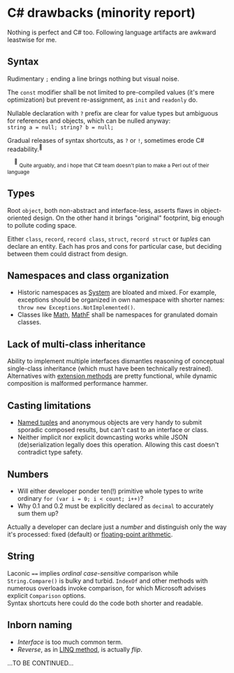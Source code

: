 # C# drawbacks (minority report)
Nothing is perfect and C# too. Following language artifacts are awkward leastwise for me. 
## Syntax
Rudimentary `;` ending a line brings nothing but visual noise.

The `const` modifier shall be not limited to pre-compiled values (it's mere optimization) but prevent re-assignment, as `init` and `readonly` do.

Nullable declaration with `?` prefix are clear for value types but ambiguous for references and objects, which can be nulled anyway:\
`string a = null; string? b = null;`

Gradual releases of syntax shortcuts, as `?` or `!`, sometimes erode C# readability.<sup>:raising_hand:</sup>

&nbsp;&nbsp;&nbsp;&nbsp;<sup>:raising_hand:</sup>&nbsp;<sub>Quite arguably, and i hope that C# team doesn't plan to make a Perl out of their language</sub>

## Types
Root `object`, both non-abstract and interface-less, asserts flaws in object-oriented design. On the other hand it brings "original" footprint, big enough to pollute coding space.

Either `class`, `record`, `record class`, `struct`, `record struct` or *tuples* can declare an entity. Each has pros and cons for particular case, but deciding between them could distract from design.

## Namespaces and class organization
- Historic namespaces as [System](https://learn.microsoft.com/en-us/dotnet/api/system) are bloated and mixed.
For example, exceptions should be organized in own namespace with shorter names: `throw new Exceptions.NotImplemented()`.
- Classes like [Math](https://docs.microsoft.com/en-us/dotnet/api/system.math), [MathF](https://docs.microsoft.com/en-us/dotnet/api/system.mathf) shall be namespaces for granulated domain classes.

## Lack of multi-class inheritance
Ability to implement multiple interfaces dismantles reasoning of conceptual single-class inheritance (which must have been technically restrained).\
Alternatives with [extension methods](https://docs.microsoft.com/en-us/dotnet/csharp/programming-guide/classes-and-structs/extension-methods) are pretty functional, while dynamic composition is malformed performance hammer.

## Casting limitations
- [Named tuples](https://docs.microsoft.com/en-us/archive/msdn-magazine/2017/august/essential-net-csharp-7-0-tuples-explained) and anonymous objects are very handy to submit sporadic composed results, but can't cast to an interface or class.
- Neither implicit nor explicit downcasting works while JSON (de)serialization legally does this operation. Allowing this cast doesn't contradict type safety.

## Numbers
- Will either developer ponder ten(!) primitive whole types to write ordinary `for (var i = 0; i < count; i++)`?
- Why 0.1 and 0.2 must be explicitly declared as `decimal` to accurately sum them up?

Actually a developer can declare just a *number* and distinguish only the way it's processed: fixed (default) or [floating-point arithmetic](https://docs.oracle.com/cd/E19957-01/806-3568/ncg_goldberg.html).

## String
Laconic `==` implies _ordinal_ _case-sensitive_ comparison while `String.Compare()` is bulky and turbid.
`IndexOf` and other methods with numerous overloads invoke comparison, for which Microsoft advises explicit `Comparison` options.\
Syntax shortcuts here could do the code both shorter and readable.

## Inborn naming
-  *Interface* is too much common term.
- *Reverse*, as in [LINQ method](https://learn.microsoft.com/de-de/dotnet/api/system.linq.enumerable.reverse), is actually *flip*.

...TO BE CONTINUED...

